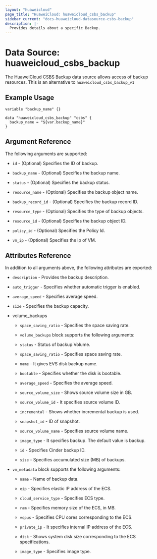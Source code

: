 ```yaml
---
layout: "huaweicloud"
page_title: "HuaweiCloud: huaweicloud_csbs_backup"
sidebar_current: "docs-huaweicloud-datasource-csbs-backup"
description: |-
  Provides details about a specific Backup.
---
```


# Data Source: huaweicloud\_csbs\_backup

The HuaweiCloud CSBS Backup data source allows access of backup resources.
This is an alternative to `huaweicloud_csbs_backup_v1`

## Example Usage


```hcl
variable "backup_name" {}

data "huaweicloud_csbs_backup" "csbs" {
  backup_name = "${var.backup_name}"
}
```

## Argument Reference
The following arguments are supported:

* `id` - (Optional) Specifies the ID of backup.

* `backup_name` - (Optional) Specifies the backup name.

* `status` - (Optional) Specifies the backup status.

* `resource_name` - (Optional) Specifies the backup object name.

* `backup_record_id` - (Optional) Specifies the backup record ID.

* `resource_type` - (Optional) Specifies the type of backup objects.

* `resource_id` - (Optional) Specifies the backup object ID.

* `policy_id` - (Optional) Specifies the Policy Id.

* `vm_ip` - (Optional) Specifies the ip of VM.

## Attributes Reference
In addition to all arguments above, the following attributes are exported:

* `description` - Provides the backup description.

* `auto_trigger` - Specifies whether automatic trigger is enabled.

* `average_speed` - Specifies average speed.

* `size` - Specifies the backup capacity.

* volume_backups 

  * `space_saving_ratio` - Specifies the space saving rate.

  * `volume_backups` block supports the following arguments:

  * `status` -  Status of backup Volume.
    
  * `space_saving_ratio` -  Specifies space saving rate.

  * `name` -  It gives EVS disk backup name.

  * `bootable` -  Specifies whether the disk is bootable.

  * `average_speed` -  Specifies the average speed.

  * `source_volume_size` -  Shows source volume size in GB.

  * `source_volume_id` -  It specifies source volume ID.

  * `incremental` -  Shows whether incremental backup is used.

  * `snapshot_id` -  ID of snapshot.

  * `source_volume_name` -  Specifies source volume name.

  * `image_type` -  It specifies backup. The default value is backup.

  * `id` -  Specifies Cinder backup ID.

  * `size` -  Specifies accumulated size (MB) of backups.

* `vm_metadata` block supports the following arguments:

  * `name` - Name of backup data.

  * `eip` - Specifies elastic IP address of the ECS.

  * `cloud_service_type` - Specifies ECS type.

  * `ram` - Specifies memory size of the ECS, in MB.

  * `vcpus` - Specifies CPU cores corresponding to the ECS.

  * `private_ip` - It specifies internal IP address of the ECS.

  * `disk` - Shows system disk size corresponding to the ECS specifications.

  * `image_type` - Specifies image type.
